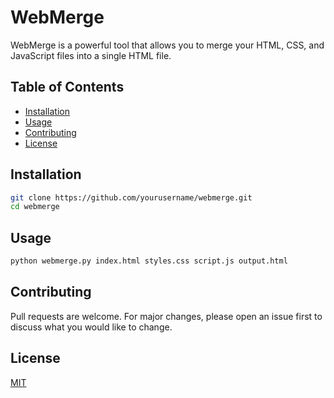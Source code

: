 # WebMerge

WebMerge is a powerful tool that allows you to merge your HTML, CSS, and JavaScript files into a single HTML file.

## Table of Contents

- [Installation](#installation)
- [Usage](#usage)
- [Contributing](#contributing)
- [License](#license)

## Installation

```bash
git clone https://github.com/yourusername/webmerge.git
cd webmerge
````

## Usage

```bash
python webmerge.py index.html styles.css script.js output.html
```
## Contributing
Pull requests are welcome. For major changes, please open an issue first to discuss what you would like to change.

## License
[MIT](https://choosealicense.com/licenses/mit/)